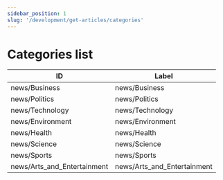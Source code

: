 ```yaml
---
sidebar_position: 1
slug: '/development/get-articles/categories'
---
```


# Categories list

| ID                          | Label                       |
|-----------------------------|-----------------------------|
| news/Business               | news/Business               |
| news/Politics               | news/Politics               |
| news/Technology             | news/Technology             |
| news/Environment            | news/Environment            |
| news/Health                 | news/Health                 |
| news/Science                | news/Science                |
| news/Sports                 | news/Sports                 |
| news/Arts_and_Entertainment | news/Arts_and_Entertainment |
